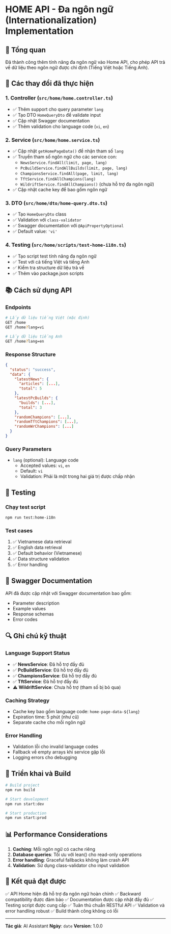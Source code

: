 # HOME API - Đa ngôn ngữ (Internationalization) Implementation

## 📖 Tổng quan
Đã thành công thêm tính năng đa ngôn ngữ vào Home API, cho phép API trả về dữ liệu theo ngôn ngữ được chỉ định (Tiếng Việt hoặc Tiếng Anh).

## 🔧 Các thay đổi đã thực hiện

### 1. Controller (`src/home/home.controller.ts`)
- ✅ Thêm support cho query parameter `lang`
- ✅ Tạo DTO `HomeQueryDto` để validate input
- ✅ Cập nhật Swagger documentation
- ✅ Thêm validation cho language code (`vi`, `en`)

### 2. Service (`src/home/home.service.ts`)
- ✅ Cập nhật `getHomePageData()` để nhận tham số `lang`
- ✅ Truyền tham số ngôn ngữ cho các service con:
  - `NewsService.findAll(limit, page, lang)`
  - `PcBuildService.findAllBuilds(limit, page, lang)`
  - `ChampionsService.findAll(page, limit, lang)`
  - `TftService.findAllChampions(lang)`
  - `WildriftService.findAllChampions()` (chưa hỗ trợ đa ngôn ngữ)
- ✅ Cập nhật cache key để bao gồm ngôn ngữ

### 3. DTO (`src/home/dto/home-query.dto.ts`)
- ✅ Tạo `HomeQueryDto` class
- ✅ Validation với `class-validator`
- ✅ Swagger documentation với `@ApiPropertyOptional`
- ✅ Default value: `'vi'`

### 4. Testing (`src/home/scripts/test-home-i18n.ts`)
- ✅ Tạo script test tính năng đa ngôn ngữ
- ✅ Test với cả tiếng Việt và tiếng Anh
- ✅ Kiểm tra structure dữ liệu trả về
- ✅ Thêm vào package.json scripts

## 📚 Cách sử dụng API

### Endpoints
```bash
# Lấy dữ liệu tiếng Việt (mặc định)
GET /home
GET /home?lang=vi

# Lấy dữ liệu tiếng Anh
GET /home?lang=en
```

### Response Structure
```json
{
  "status": "success",
  "data": {
    "latestNews": {
      "articles": [...],
      "total": 5
    },
    "latestPcBuilds": {
      "builds": [...],
      "total": 3
    },
    "randomChampions": [...],
    "randomTftChampions": [...],
    "randomWrChampions": [...]
  }
}
```

### Query Parameters
- `lang` (optional): Language code
  - Accepted values: `vi`, `en`
  - Default: `vi`
  - Validation: Phải là một trong hai giá trị được chấp nhận

## 🧪 Testing

### Chạy test script
```bash
npm run test:home-i18n
```

### Test cases
1. ✅ Vietnamese data retrieval
2. ✅ English data retrieval  
3. ✅ Default behavior (Vietnamese)
4. ✅ Data structure validation
5. ✅ Error handling

## 📝 Swagger Documentation

API đã được cập nhật với Swagger documentation bao gồm:
- Parameter description
- Example values
- Response schemas
- Error codes

## 🔍 Ghi chú kỹ thuật

### Language Support Status
- ✅ **NewsService**: Đã hỗ trợ đầy đủ
- ✅ **PcBuildService**: Đã hỗ trợ đầy đủ
- ✅ **ChampionsService**: Đã hỗ trợ đầy đủ
- ✅ **TftService**: Đã hỗ trợ đầy đủ
- ⚠️ **WildriftService**: Chưa hỗ trợ (tham số bị bỏ qua)

### Caching Strategy
- Cache key bao gồm language code: `home-page-data-${lang}`
- Expiration time: 5 phút (như cũ)
- Separate cache cho mỗi ngôn ngữ

### Error Handling
- Validation lỗi cho invalid language codes
- Fallback về empty arrays khi service gặp lỗi
- Logging errors cho debugging

## 🚀 Triển khai và Build

```bash
# Build project
npm run build

# Start development
npm run start:dev

# Start production
npm run start:prod
```

## 📊 Performance Considerations

1. **Caching**: Mỗi ngôn ngữ có cache riêng
2. **Database queries**: Tối ưu với lean() cho read-only operations
3. **Error handling**: Graceful fallbacks không làm crash API
4. **Validation**: Sử dụng class-validator cho input validation

## 🎯 Kết quả đạt được

✅ API Home hiện đã hỗ trợ đa ngôn ngữ hoàn chỉnh
✅ Backward compatibility được đảm bảo
✅ Documentation được cập nhật đầy đủ
✅ Testing script được cung cấp
✅ Tuân thủ chuẩn RESTful API
✅ Validation và error handling robust
✅ Build thành công không có lỗi

---

**Tác giả**: AI Assistant
**Ngày**: `date`
**Version**: 1.0.0 